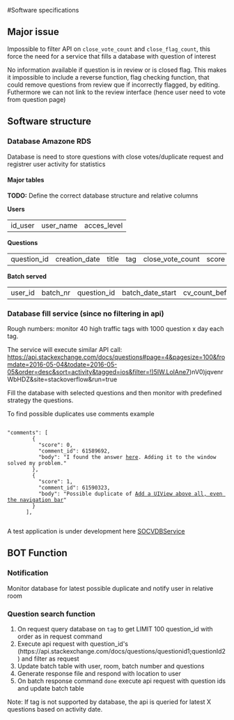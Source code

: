 #Software specifications

<h2>Major issue</h2>

Impossible to filter API  on <code>close_vote_count</code> and <code>close_flag_count</code>, this force the need for a service that fills a database with question of interest

No information available if question is in review or is closed flag. This makes it impossible to include a reverse function, flag checking function, that could remove questions from review que if incorrectly flagged, by editing. Futhermore we can not link to the review interface (hence user need to vote from question page)

<h2>Software structure</h2>

<h3>Database Amazone RDS</h3>
Database is need to store questions with close votes/duplicate request and registrer user activity for statistics

<h4>Major tables</h4>

<b>TODO:</b> Define the correct database structure and relative columns

<b>Users</b>
<table>
<tr>
<td>id_user</td>
<td>user_name</td>
<td>acces_level</td>
</tr>
</table>

<b>Questions</b>
<table>
<tr>
<td>question_id</td>
<td>creation_date</td>
<td>title</td>
<td>tag</td>
<td>close_vote_count</td>
<td>score</td>
<td>view_count</td>
<td>answer_count</td>
<td>is_answer_accepted</td>
<td>is_possible_duplicate</td>
<td>id_user_ignore</td>
</tr>
</table>

<b>Batch served</b>
<table>
<tr>
<td>user_id</td>
<td>batch_nr</td>
<td>question_id</td>
<td>batch_date_start</td>
<td>cv_count_before</td>
<td>batch_date_end</td>
<td>cv_count_after</td>
<td>is_closed</td>
</tr>
</table>

<h3>Database fill service (since no filtering in api)</h3>

Rough numbers: monitor 40 high traffic tags with 1000 question x day each tag.

The service will execute similar API call: https://api.stackexchange.com/docs/questions#page=4&pagesize=100&fromdate=2016-05-04&todate=2016-05-05&order=desc&sort=activity&tagged=ios&filter=!)5IW.LolAne7)nV0)jqvenrWbHDZ&site=stackoverflow&run=true

Fill the database with selected questions and then monitor with predefined strategy the questions.

To find possible duplicates use comments example

<code>
"comments": [
        {
          "score": 0,
          "comment_id": 61589692,
          "body": "I found the answer <a href=\"http://stackoverflow.com/a/21850538/1960169\">here</a>. Adding it to the window solved my problem."
        },
        {
          "score": 1,
          "comment_id": 61590323,
          "body": "Possible duplicate of <a href=\"http://stackoverflow.com/questions/21850436/add-a-uiview-above-all-even-the-navigation-bar\">Add a UIView above all, even the navigation bar</a>"
        }
      ],
      </code>

A test application is under development here <a href="https://github.com/jdd-software/SOCVFinder/tree/master/SOCVDBService">SOCVDBService</a>

<h2>BOT Function</h2>

<h3>Notification</h3>

Monitor database for latest possible duplicate and notify user in relative room

<h3>Question search function</h3>

<ol>
<li>
On request query database on <code>tag</code> to get LIMIT 100 question_id with order as in request command
</li>
<li>
Execute api request with question_id's (https://api.stackexchange.com/docs/questions/questionid1;questionId2) and filter as request
</li>
<li>
Update batch table with user, room, batch number and questions 
</li>
<li>
Generate response file and respond with location to user
</li>
<li>
On batch response command <code>done</code> execute api request with question ids and update batch table
</li>
</ol>

Note: If tag is not supported by database, the api is queried for latest X questions based on activity date.
